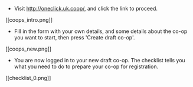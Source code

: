 * Visit http://oneclick.uk.coop/, and click the link to proceed.

[[coops_intro.png]]

* Fill in the form with your own details, and some details about the co-op you want to start, then press 'Create draft co-op'.

[[coops_new.png]]

* You are now logged in to your new draft co-op. The checklist tells you what you need to do to prepare your co-op for registration.

[[checklist_0.png]]